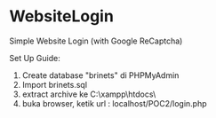 # WebsiteLogin
Simple Website Login (with Google ReCaptcha)

Set Up Guide:
1. Create database "brinets" di PHPMyAdmin
2. Import brinets.sql
3. extract archive ke C:\xampp\htdocs\
4. buka browser, ketik url : localhost/POC2/login.php